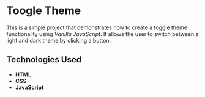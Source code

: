 # Toogle Theme

This is a simple project that demonstrates how to create a toggle theme functionality using *Vanilla JavaScript*. It allows the user to switch between a light and dark theme by clicking a button.

## Technologies Used

- **HTML**
- **CSS**
- **JavaScript**
